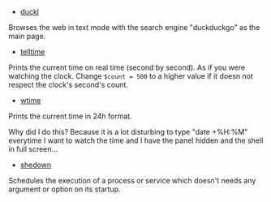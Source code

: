
* [duckl](./duckl)

Browses the web in text mode with the search engine "duckduckgo" as the main page.

* [telltime](./telltime.bash)

Prints the current time on real time (second by second). As if you were watching the clock.
Change `$count = 500` to a higher value if it doesn not respect the clock's
second's count.

* [wtime](./wtime.bash)

Prints the current time in 24h format.

Why did I do this? Because it is a lot disturbing to type "date +%H:%M" everytime I want to watch the time and I have the panel hidden
and the shell in full screen...

* [shedown](./shedown.bash)

Schedules the execution of a process or service which doesn't needs any argument or option on its startup.
